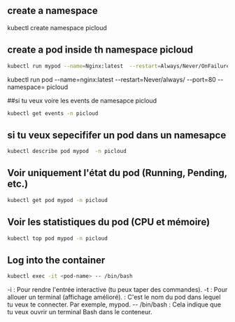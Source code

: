 ## create a namespace 

kubectl create namespace picloud

## create a pod inside th namespace picloud 
````bash
kubectl run mypod --name=Nginx:latest  --restart=Always/Never/OnFailure --port=80  --namespace =  picloud  
````
kubectl run pod --name=nginx:latest --restart=Never/always/  --port=80 --namespace= picloud 

##si tu veux voire les events de namesapce picloud 


````bash
kubectl get events -n picloud  
````

## si tu veux sepecififer un pod dans un namesapce 

````bash
kubectl describe pod mypod  -n picloud
````
##  Voir uniquement l'état du pod (Running, Pending, etc.)

````bash
kubectl get pod mypod -n picloud

````

##  Voir les statistiques du pod (CPU et mémoire)


````bash
kubectl top pod mypod -n picloud


````

## Log into the container

````bash
kubectl exec -it <pod-name> -- /bin/bash

````
-i : Pour rendre l'entrée interactive (tu peux taper des commandes).
-t : Pour allouer un terminal (affichage amélioré).
<pod-name> : C'est le nom du pod dans lequel tu veux te connecter. Par exemple, mypod.
-- /bin/bash : Cela indique que tu veux ouvrir un terminal Bash dans le conteneur.
